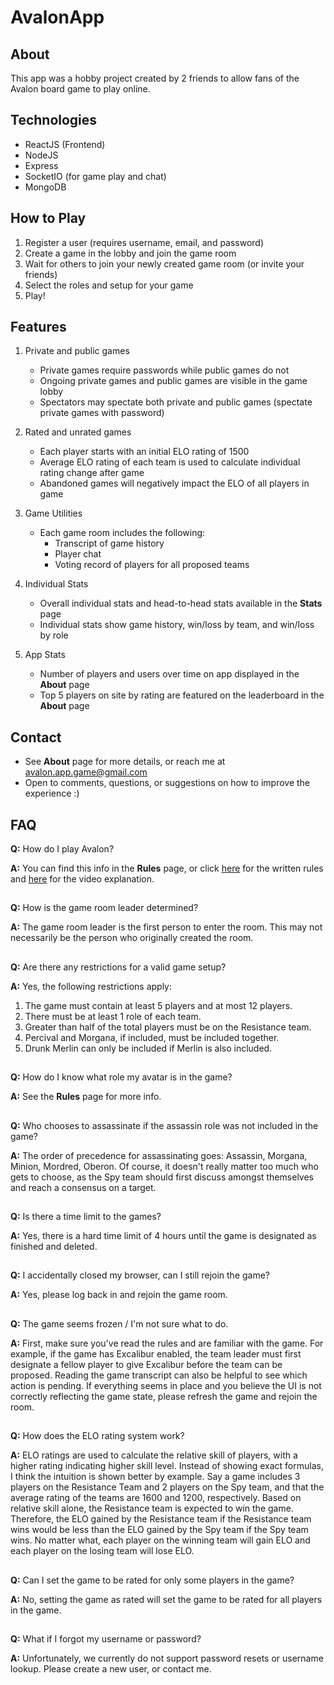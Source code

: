 # AvalonApp

## About
This app was a hobby project created by 2 friends to allow fans of the Avalon board game to play online.

## Technologies

- ReactJS (Frontend)
- NodeJS
- Express
- SocketIO (for game play and chat)
- MongoDB

## How to Play
1. Register a user (requires username, email, and password)
2. Create a game in the lobby and join the game room
3. Wait for others to join your newly created game room (or invite your friends) 
4. Select the roles and setup for your game
5. Play!

## Features

1. Private and public games
    * Private games require passwords while public games do not
    * Ongoing private games and public games are visible in the game lobby
    * Spectators may spectate both private and public games (spectate private games with password)
    
2. Rated and unrated games
    * Each player starts with an initial ELO rating of 1500
    * Average ELO rating of each team is used to calculate individual rating change after game
    * Abandoned games will negatively impact the ELO of all players in game
    
3. Game Utilities
    * Each game room includes the following:
        * Transcript of game history
        * Player chat
        * Voting record of players for all proposed teams

4. Individual Stats
    * Overall individual stats and head-to-head stats available in the **Stats** page
    * Individual stats show game history, win/loss by team, and win/loss by role
    
5. App Stats
    * Number of players and users over time on app displayed in the **About** page
    * Top 5 players on site by rating are featured on the leaderboard in the **About** page


## Contact
- See **About** page for more details, or reach me at avalon.app.game@gmail.com
- Open to comments, questions, or suggestions on how to improve the experience :) 

## FAQ
**Q:** How do I play Avalon?

**A:** You can find this info in the **Rules** page, or click [here](http://upload.snakesandlattes.com/rules/r/ResistanceAvalon.pdf) for the written rules and [here](https://youtu.be/rXlK3NZjLGc) for the video explanation.

## 

**Q:** How is the game room leader determined?

**A:** The game room leader is the first person to enter the room. This may not necessarily be the person who originally created the room.

## 
 
**Q:** Are there any restrictions for a valid game setup?

**A:** Yes, the following restrictions apply:
1. The game must contain at least 5 players and at most 12 players.
2. There must be at least 1 role of each team.
3. Greater than half of the total players must be on the Resistance team. 
4. Percival and Morgana, if included, must be included together.
5. Drunk Merlin can only be included if Merlin is also included.

## 

**Q:** How do I know what role my avatar is in the game?

**A:** See the **Rules** page for more info.

## 

**Q:** Who chooses to assassinate if the assassin role was not included in the game?

**A:** The order of precedence for assassinating goes: Assassin, Morgana, Minion, Mordred, Oberon. Of course, it doesn't really matter too much who gets to choose, as the Spy team should first discuss amongst themselves and reach a consensus on a target.

## 

**Q:** Is there a time limit to the games?

**A:** Yes, there is a hard time limit of 4 hours until the game is designated as finished and deleted.

## 

**Q:** I accidentally closed my browser, can I still rejoin the game?

**A:** Yes, please log back in and rejoin the game room.

##

**Q:** The game seems frozen / I'm not sure what to do.

**A:** First, make sure you've read the rules and are familiar with the game. For example, if the game has Excalibur enabled, the team leader must first designate a fellow player to give Excalibur before the team can be proposed. Reading the game transcript can also be helpful to see which action is pending. If everything seems in place and you believe the UI is not correctly reflecting the game state, please refresh the game and rejoin the room.

## 

**Q:** How does the ELO rating system work?

**A:** ELO ratings are used to calculate the relative skill of players, with a higher rating indicating higher skill level. Instead of showing exact formulas, I think the intuition is shown better by example. Say a game includes 3 players on the Resistance Team and 2 players on the Spy team, and that the average rating of the teams are 1600 and 1200, respectively. Based on relative skill alone, the Resistance team is expected to win the game. Therefore, the ELO gained by the Resistance team if the Resistance team wins would be less than the ELO gained by the Spy team if the Spy team wins. No matter what, each player on the winning team will gain ELO and each player on the losing team will lose ELO.

## 

**Q:** Can I set the game to be rated for only some players in the game?

**A:** No, setting the game as rated will set the game to be rated for all players in the game.

## 

**Q:** What if I forgot my username or password?

**A:** Unfortunately, we currently do not support password resets or username lookup. Please create a new user, or contact me.
